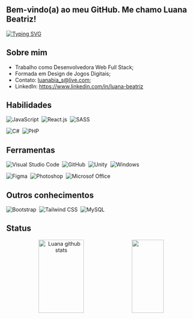 ## Bem-vindo(a) ao meu GitHub. Me chamo Luana Beatriz!
[![Typing SVG](https://readme-typing-svg.demolab.com?font=Raleway&size=25&duration=1700&pause=10&color=C9284D&center=false&vCenter=false&width=1000&lines=Full+Stack+Web+Developer;Game+Developer)](https://www.linkedin.com/in/luana-beatriz-dos-santos-4095b8107/)

## Sobre mim
* Trabalho como Desenvolvedora Web Full Stack;
* Formada em Design de Jogos Digitais;
* Contato: luanabia_s@live.com;
* LinkedIn: https://www.linkedin.com/in/luana-beatriz
&nbsp;

## Habilidades
![JavaScript](https://img.shields.io/badge/-JavaScript-D96882?style=for-the-badge&logo=javascript&logoColor=FFFFFF&labelColor=C9284D&textColor=0D1117)&nbsp;
![React.js](https://img.shields.io/badge/-React.js-D96882?style=for-the-badge&logo=react&logoColor=FFFFFF&labelColor=C9284D)&nbsp;
![SASS](https://img.shields.io/badge/-SASS-D96882?style=for-the-badge&logo=Sass&logoColor=FFFFFF&labelColor=C9284D)&nbsp;

![C#](https://img.shields.io/badge/-CSharp-E0869B?style=for-the-badge&logo=CSharp&logoColor=FFFFFF&labelColor=D96882)&nbsp;
![PHP](https://img.shields.io/badge/-PHP-E0869B?style=for-the-badge&logo=PHP&logoColor=FFFFFF&labelColor=D96882)&nbsp;


## Ferramentas
![Visual Studio Code](https://img.shields.io/badge/-Visual%20Studio%20Code-D96882?style=for-the-badge&logo=VisualStudioCode&logoColor=FFFFFF&labelColor=C9284D)&nbsp;
![GitHub](https://img.shields.io/badge/-GitHub-D96882?style=for-the-badge&logo=github&logoColor=FFFFFF&labelColor=C9284D)&nbsp;
![Unity](https://img.shields.io/badge/-Unity-D96882?style=for-the-badge&logo=Unity&logoColor=FFFFFF&labelColor=C9284D)&nbsp;
![Windows](https://img.shields.io/badge/-Windows-D96882?style=for-the-badge&logo=Windows&logoColor=FFFFFF&labelColor=C9284D)&nbsp;

![Figma](https://img.shields.io/badge/-Figma-E0869B?style=for-the-badge&logo=Figma&logoColor=FFFFFF&labelColor=D96882)&nbsp;
![Photoshop](https://img.shields.io/badge/-Photoshop-E0869B?style=for-the-badge&logo=adobephotoshop&logoColor=FFFFFF&labelColor=D96882)&nbsp;
![Microsof Office](https://img.shields.io/badge/-microsoft%20office-E0869B?style=for-the-badge&logo=microsoftoffice&logoColor=FFFFFF&labelColor=D96882)&nbsp;

## Outros conhecimentos
![Bootstrap](https://img.shields.io/badge/-Bootstrap-E0869B?style=for-the-badge&logo=Bootstrap&logoColor=FFFFFF&labelColor=D96882)&nbsp;
![Tailwind CSS](https://img.shields.io/badge/-tailwind%20css-E0869B?style=for-the-badge&logo=tailwindcss&logoColor=FFFFFF&labelColor=D96882)&nbsp;
![MySQL](https://img.shields.io/badge/-mysql-E0869B?style=for-the-badge&logo=mysql&logoColor=FFFFFF&labelColor=D96882)&nbsp;


## Status
<div align="center">  
  <img width="49%" height="195px" src="https://github-readme-stats.vercel.app/api?username=lubias&show_icons=true&count_private=true&hide_border=true&title_color=00bfbf&icon_color=00bfbf&text_color=c9d1d9&bg_color=0d1117" alt="Luana github stats" /> 
  <img width="41%" height="195px" src="https://github-readme-stats.vercel.app/api/top-langs/?username=lubias&layout=compact&hide_border=true&title_color=00bfbf&text_color=00bfbf&bg_color=0d1117" />
</div>


<!--
**lubias/lubias** is a ✨ _special_ ✨ repository because its `README.md` (this file) appears on your GitHub profile.

Here are some ideas to get you started:

- 🔭 I’m currently working on ...
- 🌱 I’m currently learning ...
- 👯 I’m looking to collaborate on ...
- 🤔 I’m looking for help with ...
- 💬 Ask me about ...
- 📫 How to reach me: ...
- 😄 Pronouns: ...
- ⚡ Fun fact: ...
-->
